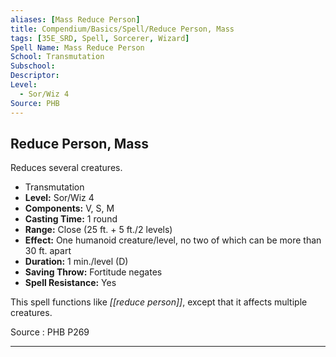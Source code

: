 ```yaml
---
aliases: [Mass Reduce Person]
title: Compendium/Basics/Spell/Reduce Person, Mass
tags: [35E_SRD, Spell, Sorcerer, Wizard]
Spell Name: Mass Reduce Person
School: Transmutation
Subschool: 
Descriptor: 
Level:
  - Sor/Wiz 4
Source: PHB
---
```



## Reduce Person, Mass

Reduces several creatures.

*   Transmutation
*   **Level:** Sor/Wiz 4
*   **Components:** V, S, M
*   **Casting Time:** 1 round
*   **Range:** Close (25 ft. + 5 ft./2 levels)
*   **Effect:** One humanoid creature/level, no two of which can be more than 30 ft. apart
*   **Duration:** 1 min./level (D)
*   **Saving Throw:** Fortitude negates
*   **Spell Resistance:** Yes

This spell functions like <i>[[reduce person]]</i>, except that it affects multiple creatures.

Source : PHB P269

---
